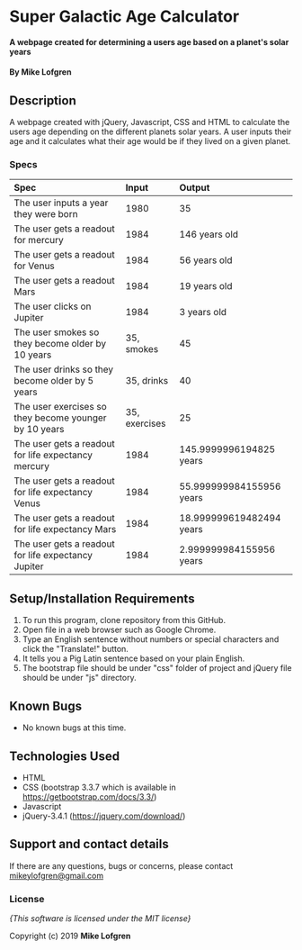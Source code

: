 # Super Galactic Age Calculator

#### A webpage created for determining a users age based on a planet's solar years

#### By **Mike Lofgren**

## Description

A webpage created with jQuery, Javascript, CSS and HTML to calculate the users age depending on the different planets solar years.
A user inputs their age and it calculates what their age would be if they lived on a given planet.

### Specs
| Spec                                    | Input                            | Output                                    |
| :---------------------------------------| :------------------------------- | :---------------------------------------- |
| The user inputs a year they were born   | 1980                              | 35                                       |
| The user gets a readout for mercury     | 1984                              |146 years old                             |
| The user gets a readout for Venus       | 1984                              |56 years old                              |
| The user gets a readout Mars            | 1984                              |19 years old                              |
| The user clicks on Jupiter              | 1984                              | 3 years old                              |
| The user smokes so they become older by 10 years|35, smokes                 |45                                        |
| The user drinks so they become older by 5 years|35, drinks                  |40                                        |
| The user exercises so they become younger by 10 years| 35, exercises        |25                                        |
| The user gets a readout for life expectancy mercury| 1984                   |145.9999996194825 years                   |
| The user gets a readout for life expectancy Venus| 1984                     |55.999999984155956 years                  |
| The user gets a readout for life expectancy Mars| 1984                      |18.999999619482494 years                  |
| The user gets a readout for life expectancy Jupiter| 1984                   |2.999999984155956 years                   |

## Setup/Installation Requirements

1. To run this program, clone repository from this GitHub.
2. Open file in a web browser such as Google Chrome.
3. Type an English sentence without numbers or special characters and click the "Translate!" button.
4. It tells you a Pig Latin sentence based on your plain English.
5. The bootstrap file should be under "css" folder of project and jQuery file should be under "js" directory.

## Known Bugs
* No known bugs at this time.

## Technologies Used
  * HTML
  * CSS (bootstrap 3.3.7 which is available in https://getbootstrap.com/docs/3.3/)
  * Javascript
  * jQuery-3.4.1 (https://jquery.com/download/)

## Support and contact details

If there are any questions, bugs or concerns, please contact mikeylofgren@gmail.com

### License

*{This software is licensed under the MIT license}*

Copyright (c) 2019 **Mike Lofgren**
